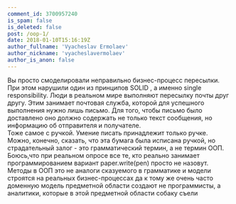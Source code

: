 ```yaml
---
comment_id: 3700957240
is_spam: false
is_deleted: false
post: /oop-1/
date: 2018-01-10T15:16:19Z
author_fullname: 'Vyacheslav Ermolaev'
author_nickname: 'vyacheslavermolaev'
author_is_anon: false
---
```


<p>Вы  просто смоделировали  неправильно  бизнес-процесс пересылки. При этом нарушили один из принципов SOLID ,  а именно single responsibility. Люди в реальном мире выполняют пересылку почты друг другу. Этим занимает почтовая служба, которой  для  успешного  выполнения  нужно лишь письмо. Для того, чтобы  письмо было доставлено оно должно  содержать не только текст сообщения, но  информацию об  отправителя и  получателе.  <br>Тоже самое с ручкой.  Умение писать  принадлежит  только ручке. Можно, конечно, сказать, что эта бумага была исписана ручкой, но страдательный залог - это  грамматический термин, а не термин ООП. Боюсь,что при реальном опросе  все те, кто реально занимает программированием вариант paper.write(pen) просто не назовут. Методы в ООП это не аналоги сказуемого  в  грамматике и модели строятся на  реальных бизнес-процессах да  к тому же очень часто доменную модель предметной  области создают не программисты, а аналитики, которые в этой  предметной области собаку съели</p>

